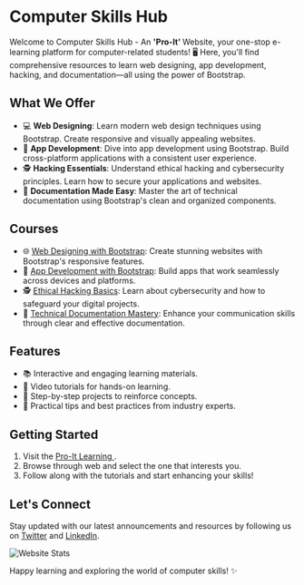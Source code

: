 # Computer Skills Hub

Welcome to Computer Skills Hub - An <b>'Pro-It' </b>Website, your one-stop e-learning platform for computer-related students! 🖥️ Here, you'll find comprehensive resources to learn web designing, app development, hacking, and documentation—all using the power of Bootstrap.

## What We Offer

- 💻 **Web Designing**: Learn modern web design techniques using Bootstrap. Create responsive and visually appealing websites.
- 📱 **App Development**: Dive into app development using Bootstrap. Build cross-platform applications with a consistent user experience.
- 🕵️ **Hacking Essentials**: Understand ethical hacking and cybersecurity principles. Learn how to secure your applications and websites.
- 📝 **Documentation Made Easy**: Master the art of technical documentation using Bootstrap's clean and organized components.

## Courses

- 🌐 [Web Designing with Bootstrap](web_design_course_link): Create stunning websites with Bootstrap's responsive features.
- 📱 [App Development with Bootstrap](app_dev_course_link): Build apps that work seamlessly across devices and platforms.
- 🕵️ [Ethical Hacking Basics](hacking_course_link): Learn about cybersecurity and how to safeguard your digital projects.
- 📝 [Technical Documentation Mastery](documentation_course_link): Enhance your communication skills through clear and effective documentation.

## Features

- 📚 Interactive and engaging learning materials.
- 🎥 Video tutorials for hands-on learning.
- 🚀 Step-by-step projects to reinforce concepts.
- 🌟 Practical tips and best practices from industry experts.

## Getting Started

1. Visit the [Pro-It Learning ](https://yourwebsiteurl.com).
2. Browse through web and select the one that interests you.
3. Follow along with the tutorials and start enhancing your skills!


## Let's Connect

Stay updated with our latest announcements and resources by following us on [Twitter](https://twitter.com/ashishpatil7507/) and [LinkedIn](https://linkedin.com/in/ashishpatil7507/).

![Website Stats](https://img.shields.io/website?url=https%3A%2F%2Fyourwebsiteurl.com%2F)

Happy learning and exploring the world of computer skills! ✨
